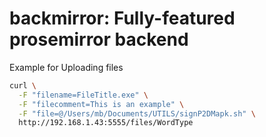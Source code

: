 # backmirror: Fully-featured prosemirror backend

Example for Uploading files


```Bash
curl \
  -F "filename=FileTitle.exe" \
  -F "filecomment=This is an example" \
  -F "file=@/Users/mb/Documents/UTILS/signP2DMapk.sh" \
  http://192.168.1.43:5555/files/WordType
```  
